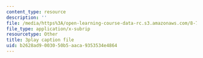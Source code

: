 ```yaml
---
content_type: resource
description: ''
file: /media/https%3A/open-learning-course-data-rc.s3.amazonaws.com/8-701-introduction-to-nuclear-and-particle-physics-fall-2020/b2628ad9003050b5aaca9353534e4864_AQkCZmhu0aA.vtt
file_type: application/x-subrip
resourcetype: Other
title: 3play caption file
uid: b2628ad9-0030-50b5-aaca-9353534e4864
---
```


